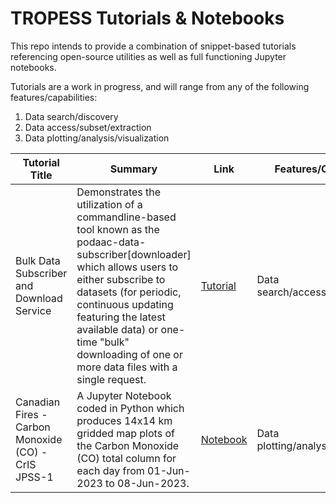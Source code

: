 # TROPESS Tutorials & Notebooks

This repo intends to provide a combination of snippet-based tutorials referencing open-source utilities as well as full functioning Jupyter notebooks. 

Tutorials are a work in progress, and will range from any of the following features/capabilities:
1. Data search/discovery
2. Data access/subset/extraction
3. Data plotting/analysis/visualization

| Tutorial Title    | Summary        | Link        | Features/Capabilities |
|-------------------|----------------|-------------|-----------------------|
| Bulk Data Subscriber and Download Service | Demonstrates the utilization of a commandline-based tool known as the podaac-data-subscriber[downloader] which allows users to either subscribe to datasets (for periodic, continuous updating featuring the latest available data) or one-time "bulk" downloading of one or more data files with a single request. | [Tutorial](https://github.com/NASA-TROPESS/tutorials_notebooks/blob/main/data_subscriber_downloader.md) | Data search/access/extraction |
| Canadian Fires - Carbon Monoxide (CO) - CrIS JPSS-1 | A Jupyter Notebook coded in Python which produces 14x14 km gridded map plots of the Carbon Monoxide (CO) total column for each day from 01-Jun-2023 to 08-Jun-2023. | [Notebook](https://swiftsoftwaregroup.github.io/tropess-notes/canadian-fires-gridded-plot-carbon-monoxide-column/) | Data plotting/analysis/visualization |
